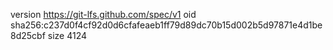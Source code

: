 version https://git-lfs.github.com/spec/v1
oid sha256:c237d0f4cf92d0d6cfafeaeb1ff79d89dc70b15d002b5d97871e4d1be8d25cbf
size 4124

